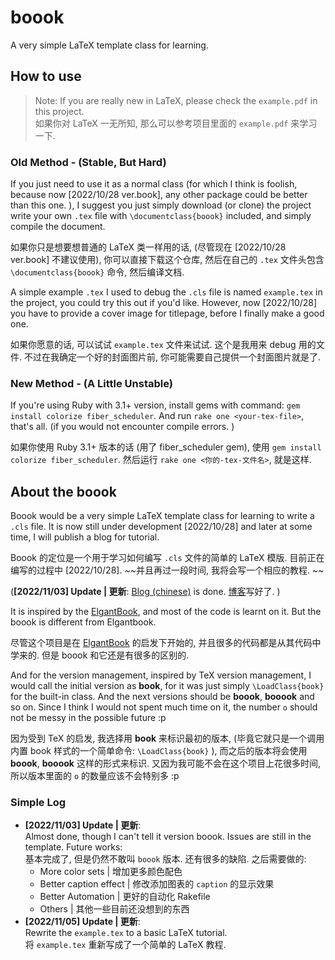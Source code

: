 # boook
A very simple LaTeX template class for learning. 

## How to use
> Note: If you are really new in LaTeX,
> please check the `example.pdf` in this project.  
> 如果你对 LaTeX 一无所知, 那么可以参考项目里面的
> `example.pdf` 来学习一下. 

### Old Method - (Stable, But Hard)
If you just need to use it as a normal class 
(for which I think is foolish, because 
now [2022/10/28 ver.book], any other package 
could be better than this one. ), I suggest
you just simply download (or clone) the project
write your own `.tex` file with `\documentclass{boook}`
included, and simply compile the document.

如果你只是想要想普通的 LaTeX 类一样用的话, 
(尽管现在 [2022/10/28 ver.book] 不建议使用),
你可以直接下载这个仓库, 然后在自己的 `.tex`
文件头包含 `\documentclass{boook}` 命令, 
然后编译文档. 

A simple example `.tex` I used to debug the
`.cls` file is named `example.tex` in the project,
you could try this out if you'd like. 
However, now [2022/10/28] you have to provide 
a cover image for titlepage, before I finally
make a good one. 

如果你愿意的话, 可以试试 `example.tex` 文件来试试. 
这个是我用来 debug 用的文件. 不过在我确定一个好的封面图片前,
你可能需要自己提供一个封面图片就是了. 

### New Method - (A Little Unstable)
If you're using Ruby with 3.1+ version, 
install gems with command: 
`gem install colorize fiber_scheduler`. 
And run `rake one <your-tex-file>`, that's all. 
(if you would not encounter compile errors. )

如果你使用 Ruby 3.1+ 版本的话 (用了 fiber_scheduler gem), 
使用 `gem install colorize fiber_scheduler`. 
然后运行 `rake one <你的-tex-文件名>`, 
就是这样. 

## About the boook
Boook would be a very simple LaTeX template class for
learning to write a `.cls` file. It is now still
under development [2022/10/28] and later at some time,
I will publish a blog for tutorial. 

Boook 的定位是一个用于学习如何编写 `.cls` 文件的简单的
LaTeX 模版. 目前正在编写的过程中 [2022/10/28]. 
~~并且再过一段时间, 我将会写一个相应的教程. ~~

(**[2022/11/03] Update | 更新**: 
[Blog (chinese)](https://li-yiyang.github.io/misc/make-my-latex-class/) is done. 
[博客](https://li-yiyang.github.io/misc/make-my-latex-class/)写好了. )

It is inspired by the 
[ElgantBook](https://github.com/ElegantLaTeX/ElegantBook),
and most of the code is learnt on it. But the boook is
different from Elgantbook. 

尽管这个项目是在 
[ElgantBook](https://github.com/ElegantLaTeX/ElegantBook)
的启发下开始的, 并且很多的代码都是从其代码中学来的. 
但是 boook 和它还是有很多的区别的. 

And for the version management, inspired by TeX version
management, I would call the initial version as **book**,
for it was just simply `\LoadClass{book}` for the built-in
class. And the next versions should be **boook**, 
**booook** and so on. Since I think I would not spent
much time on it, the number `o` should not be messy
in the possible future :p

因为受到 TeX 的启发, 我选择用 **book** 来标识最初的版本, 
(毕竟它就只是一个调用内置 book 样式的一个简单命令:
`\LoadClass{book}` ), 而之后的版本将会使用 **boook**,
**booook** 这样的形式来标识. 
又因为我可能不会在这个项目上花很多时间,
所以版本里面的 `o` 的数量应该不会特别多 :p

### Simple Log
* **[2022/11/03] Update | 更新**:   
  Almost done, though I can't tell it version boook. 
  Issues are still in the template. Future works:  
  基本完成了, 但是仍然不敢叫 `boook` 版本.
  还有很多的缺陷. 之后需要做的: 
  * More color sets | 增加更多颜色配色
  * Better caption effect | 修改添加图表的 `caption` 的显示效果
  * Better Automation | 更好的自动化 Rakefile
  * Others | 其他一些目前还没想到的东西
* **[2022/11/05] Update | 更新**:  
  Rewrite the `example.tex` to a basic LaTeX tutorial.  
  将 `example.tex` 重新写成了一个简单的 LaTeX 教程. 

